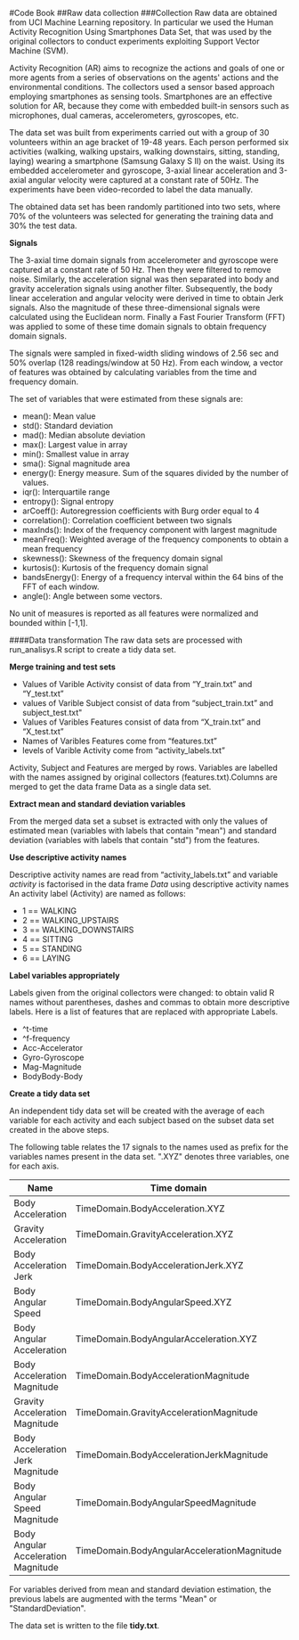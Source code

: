 #Code Book
##Raw data collection
###Collection
Raw data are obtained from UCI Machine Learning repository. In particular we used the Human Activity Recognition Using Smartphones Data Set, that was used by the original collectors to conduct experiments exploiting Support Vector Machine (SVM).   

Activity Recognition (AR) aims to recognize the actions and goals of one or more agents from a series of observations on the agents' actions and the environmental conditions. The collectors used a sensor based approach employing smartphones as sensing tools. Smartphones are an effective solution for AR, because they come with embedded built-in sensors such as microphones, dual cameras, accelerometers, gyroscopes, etc.  

The data set was built from experiments carried out with a group of 30 volunteers within an age bracket of 19-48 years. Each person performed six activities (walking, walking upstairs, walking downstairs, sitting, standing, laying) wearing a smartphone (Samsung Galaxy S II) on the waist. Using its embedded accelerometer and gyroscope, 3-axial linear acceleration and 3-axial angular velocity were captured at a constant rate of 50Hz. The experiments have been video-recorded to label the data manually.  

The obtained data set has been randomly partitioned into two sets, where 70% of the volunteers was selected for generating the training data and 30% the test data.  


**Signals**

The 3-axial time domain signals from accelerometer and gyroscope were captured at a constant rate of 50 Hz. Then they were filtered to remove noise. Similarly, the acceleration signal was then separated into body and gravity acceleration signals using another filter. Subsequently, the body linear acceleration and angular velocity were derived in time to obtain Jerk signals. Also the magnitude of these three-dimensional signals were calculated using the Euclidean norm. Finally a Fast Fourier Transform (FFT) was applied to some of these time domain signals to obtain frequency domain signals.  

The signals were sampled in fixed-width sliding windows of 2.56 sec and 50% overlap (128 readings/window at 50 Hz). From each window, a vector of features was obtained by calculating variables from the time and frequency domain.  

The set of variables that were estimated from these signals are:  

* mean(): Mean value  
* std(): Standard deviation  
* mad(): Median absolute deviation  
* max(): Largest value in array  
* min(): Smallest value in array  
* sma(): Signal magnitude area  
* energy(): Energy measure. Sum of the squares divided by the number of values.  
* iqr(): Interquartile range  
* entropy(): Signal entropy  
* arCoeff(): Autoregression coefficients with Burg order equal to 4  
* correlation(): Correlation coefficient between two signals  
* maxInds(): Index of the frequency component with largest magnitude  
* meanFreq(): Weighted average of the frequency components to obtain a mean frequency  
* skewness(): Skewness of the frequency domain signal  
* kurtosis(): Kurtosis of the frequency domain signal  
* bandsEnergy(): Energy of a frequency interval within the 64 bins of the FFT of each window.  
* angle(): Angle between some vectors.  

No unit of measures is reported as all features were normalized and bounded within [-1,1].  

####Data transformation
The raw data sets are processed with run_analisys.R script to create a tidy data set.  

**Merge training and test sets**    

* Values of Varible Activity consist of data from “Y_train.txt” and “Y_test.txt”
* values of Varible Subject consist of data from “subject_train.txt” and subject_test.txt"
* Values of Varibles Features consist of data from “X_train.txt” and “X_test.txt”
* Names of Varibles Features come from “features.txt”
* levels of Varible Activity come from “activity_labels.txt”

Activity, Subject and Features are merged by rows. Variables are labelled with the names assigned by original collectors (features.txt).Columns are merged to get the data frame Data as a single data set.  


**Extract mean and standard deviation variables**  

From the merged data set a subset is extracted with only the values of estimated mean (variables with labels that contain "mean") and standard deviation (variables with labels that contain "std") from the features.  


**Use descriptive activity names**  

Descriptive activity names are read from “activity_labels.txt” and variable *activity* is factorised in the data frame *Data* using descriptive activity names
An activity label (Activity) are named as follows: 
* 1 == WALKING  
* 2 == WALKING_UPSTAIRS  
* 3 == WALKING_DOWNSTAIRS  
* 4 == SITTING  
* 5 == STANDING  
* 6 == LAYING  



**Label variables appropriately** 

Labels given from the original collectors were changed: to obtain valid R names without parentheses, dashes and commas to obtain more descriptive labels. Here is a list of features that are replaced with appropriate Labels.  
+ ^t-time  
+ ^f-frequency  
+ Acc-Accelerator  
+ Gyro-Gyroscope  
+ Mag-Magnitude  
+ BodyBody-Body


**Create a tidy data set**

An independent tidy data set will be created with the average of each variable for each activity and each subject based on the subset data set created in the above steps.  

The following table relates the 17 signals to the names used as prefix for the
variables names present in the data set. ".XYZ" denotes three variables, one for each axis.

Name                                | Time domain                            | Frequency domain
------------------------------------| ---------------------------------------| ------------------------------------
Body Acceleration                   | TimeDomain.BodyAcceleration.XYZ        | FrequencyDomain.BodyAcceleration.XYZ
Gravity Acceleration                | TimeDomain.GravityAcceleration.XYZ     |
Body Acceleration Jerk              | TimeDomain.BodyAccelerationJerk.XYZ    | FrequencyDomain.BodyAccelerationJerk.XYZ
Body Angular Speed                  | TimeDomain.BodyAngularSpeed.XYZ        | FrequencyDomain.BodyAngularSpeed.XYZ
Body Angular Acceleration           | TimeDomain.BodyAngularAcceleration.XYZ |
Body Acceleration Magnitude         | TimeDomain.BodyAccelerationMagnitude   | FrequencyDomain.BodyAccelerationMagnitude
Gravity Acceleration Magnitude      | TimeDomain.GravityAccelerationMagnitude|
Body Acceleration Jerk Magnitude    |TimeDomain.BodyAccelerationJerkMagnitude| FrequencyDomain.BodyAccelerationJerkMagnitude
Body Angular Speed Magnitude        | TimeDomain.BodyAngularSpeedMagnitude   | FrequencyDomain.BodyAngularSpeedMagnitude
Body Angular Acceleration Magnitude|TimeDomain.BodyAngularAccelerationMagnitude|FrequencyDomain.BodyAngularAccelerationMagnitude

For variables derived from mean and standard deviation estimation, the previous labels are augmented with the terms "Mean" or "StandardDeviation".  

The data set is written to the file **tidy.txt**.
